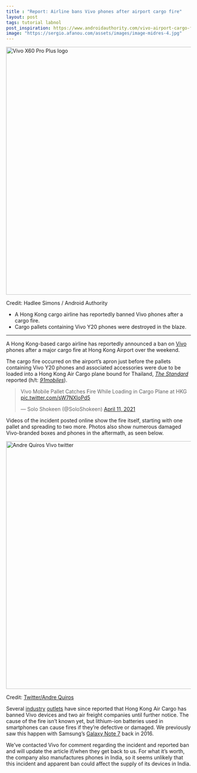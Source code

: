 ```yaml
---
title : "Report: Airline bans Vivo phones after airport cargo fire"
layout: post
tags: tutorial labnol
post_inspiration: https://www.androidauthority.com/vivo-airport-cargo-fire-ban-1216926/
image: "https://sergio.afanou.com/assets/images/image-midres-4.jpg"
---
```


<p><html><body><img class="aligncenter size-large wp-image-1211131 noname aa-img" title="Vivo X60 Pro Plus logo" src="https://cdn57.androidauthority.net/wp-content/uploads/2021/03/Vivo-X60-Pro-Plus-logo-1200x675.jpg" alt="Vivo X60 Pro Plus logo" width="1200" height="675" data-attachment-id="1211131" srcset="https://cdn57.androidauthority.net/wp-content/uploads/2021/03/Vivo-X60-Pro-Plus-logo-1200x675.jpg 1200w, https://cdn57.androidauthority.net/wp-content/uploads/2021/03/Vivo-X60-Pro-Plus-logo-300x170.jpg 300w, https://cdn57.androidauthority.net/wp-content/uploads/2021/03/Vivo-X60-Pro-Plus-logo-768x432.jpg 768w, https://cdn57.androidauthority.net/wp-content/uploads/2021/03/Vivo-X60-Pro-Plus-logo-1536x864.jpg 1536w, https://cdn57.androidauthority.net/wp-content/uploads/2021/03/Vivo-X60-Pro-Plus-logo-2048x1152.jpg 2048w, https://cdn57.androidauthority.net/wp-content/uploads/2021/03/Vivo-X60-Pro-Plus-logo-16x9.jpg 16w, https://cdn57.androidauthority.net/wp-content/uploads/2021/03/Vivo-X60-Pro-Plus-logo-32x18.jpg 32w, https://cdn57.androidauthority.net/wp-content/uploads/2021/03/Vivo-X60-Pro-Plus-logo-28x16.jpg 28w, https://cdn57.androidauthority.net/wp-content/uploads/2021/03/Vivo-X60-Pro-Plus-logo-56x32.jpg 56w, https://cdn57.androidauthority.net/wp-content/uploads/2021/03/Vivo-X60-Pro-Plus-logo-64x36.jpg 64w, https://cdn57.androidauthority.net/wp-content/uploads/2021/03/Vivo-X60-Pro-Plus-logo-712x400.jpg 712w, https://cdn57.androidauthority.net/wp-content/uploads/2021/03/Vivo-X60-Pro-Plus-logo-1000x563.jpg 1000w, https://cdn57.androidauthority.net/wp-content/uploads/2021/03/Vivo-X60-Pro-Plus-logo-792x446.jpg 792w, https://cdn57.androidauthority.net/wp-content/uploads/2021/03/Vivo-X60-Pro-Plus-logo-1280x720.jpg 1280w, https://cdn57.androidauthority.net/wp-content/uploads/2021/03/Vivo-X60-Pro-Plus-logo-840x472.jpg 840w, https://cdn57.androidauthority.net/wp-content/uploads/2021/03/Vivo-X60-Pro-Plus-logo-1340x754.jpg 1340w, https://cdn57.androidauthority.net/wp-content/uploads/2021/03/Vivo-X60-Pro-Plus-logo-770x433.jpg 770w, https://cdn57.androidauthority.net/wp-content/uploads/2021/03/Vivo-X60-Pro-Plus-logo-356x200.jpg 356w, https://cdn57.androidauthority.net/wp-content/uploads/2021/03/Vivo-X60-Pro-Plus-logo-675x380.jpg 675w, https://cdn57.androidauthority.net/wp-content/uploads/2021/03/Vivo-X60-Pro-Plus-logo-scaled.jpg 1920w" sizes="(max-width: 1200px) 100vw, 1200px" /></p>
<div class="aa-img-source-credit">
<div class="aa-img-source-and-credit full">
<div class="aa-img-credit text-right"><span>Credit: </span>Hadlee Simons / Android Authority</div>
</div>
</div>
<div class="aa_tldr_text">
<ul>
<li>A Hong Kong cargo airline has reportedly banned Vivo phones after a cargo fire.</li>
<li>Cargo pallets containing Vivo Y20 phones were destroyed in the blaze.</li>
</ul>
</div><hr>
<p>A Hong Kong-based cargo airline has reportedly announced a ban on <a href="https://www.androidauthority.com/vivo-originos-1178533/">Vivo</a> phones after a major cargo fire at Hong Kong Airport over the weekend.</p>
<p>The cargo fire occurred on the airport&#8217;s apron just before the pallets containing Vivo Y20 phones and associated accessories were due to be loaded into a Hong Kong Air Cargo plane bound for Thailand, <em><a href="https://www.thestandard.com.hk/section-news/section/4/229103/Airport-scare-as-phones-catch-fire" target="_blank" rel="noopener">The Standard</a></em> reported (h/t: <a href="https://www.91mobiles.com/hub/vivo-y20-fire-hong-kong-airport-shipping-ban/" target="_blank" rel="noopener"><em>91mobiles</em></a>).</p>
<blockquote class="twitter-tweet tw-align-center">
<p dir="ltr" lang="en">Vivo Mobile Pallet Catches Fire While Loading in Cargo Plane at HKG <a href="https://t.co/sW7NXIoPd5">pic.twitter.com/sW7NXIoPd5</a></p>
<p>— Solo Shokeen (@SoloShokeen) <a href="https://twitter.com/SoloShokeen/status/1381337540452446208?ref_src=twsrc%5Etfw">April 11, 2021</a></p></blockquote>
<p><script async src="https://platform.twitter.com/widgets.js" charset="utf-8"></script></p>
<p>Videos of the incident posted online show the fire itself, starting with one pallet and spreading to two more. Photos also show numerous damaged Vivo-branded boxes and phones in the aftermath, as seen below.</p>
<p><img class="aligncenter size-large wp-image-1217371 noname aa-img" title="Andre Quiros Vivo twitter" src="https://cdn57.androidauthority.net/wp-content/uploads/2021/04/Andre-Quiros-Vivo-twitter-598x675.jpg" alt="Andre Quiros Vivo twitter" width="598" height="675" data-attachment-id="1217371" srcset="https://cdn57.androidauthority.net/wp-content/uploads/2021/04/Andre-Quiros-Vivo-twitter-598x675.jpg 598w, https://cdn57.androidauthority.net/wp-content/uploads/2021/04/Andre-Quiros-Vivo-twitter-300x339.jpg 300w, https://cdn57.androidauthority.net/wp-content/uploads/2021/04/Andre-Quiros-Vivo-twitter-14x16.jpg 14w, https://cdn57.androidauthority.net/wp-content/uploads/2021/04/Andre-Quiros-Vivo-twitter-28x32.jpg 28w, https://cdn57.androidauthority.net/wp-content/uploads/2021/04/Andre-Quiros-Vivo-twitter-25x28.jpg 25w, https://cdn57.androidauthority.net/wp-content/uploads/2021/04/Andre-Quiros-Vivo-twitter-50x56.jpg 50w, https://cdn57.androidauthority.net/wp-content/uploads/2021/04/Andre-Quiros-Vivo-twitter-57x64.jpg 57w, https://cdn57.androidauthority.net/wp-content/uploads/2021/04/Andre-Quiros-Vivo-twitter-177x200.jpg 177w, https://cdn57.androidauthority.net/wp-content/uploads/2021/04/Andre-Quiros-Vivo-twitter.jpg 600w" sizes="(max-width: 598px) 100vw, 598px" /></p>
<div class="aa-img-source-credit">
<div class="aa-img-source-and-credit full">
<div class="aa-img-source text-right"><span>Credit:</span> <a rel="nofollow" class="img-credit-link" target="_blank" href="https://twitter.com/flyingheavy747/status/1381216087048548354">Twitter/Andre Quiros</a></div>
</div>
</div>
<p>Several <a href="https://theloadstar.com/hong-kong-air-cargo-ban-on-vivo-phones-after-pallets-catch-fire-at-airport/" target="_blank" rel="noopener">industry</a> <a href="https://aircargoworld.com/news/carriers/hkg-battery-fire-leads-to-hong-kong-airlines-embargo-on-vivo-phones/" target="_blank" rel="noopener">outlets</a> have since reported that Hong Kong Air Cargo has banned Vivo devices and two air freight companies until further notice. The cause of the fire isn&#8217;t known yet, but lithium-ion batteries used in smartphones can cause fires if they&#8217;re defective or damaged. We previously saw this happen with Samsung&#8217;s <a href="https://www.androidauthority.com/samsung-galaxy-note-7-recall-714419/">Galaxy Note 7</a> back in 2016.</p>
<p>We&#8217;ve contacted Vivo for comment regarding the incident and reported ban and will update the article if/when they get back to us. For what it&#8217;s worth, the company also manufactures phones in India, so it seems unlikely that this incident and apparent ban could affect the supply of its devices in India.</p>
</body></html></p>
